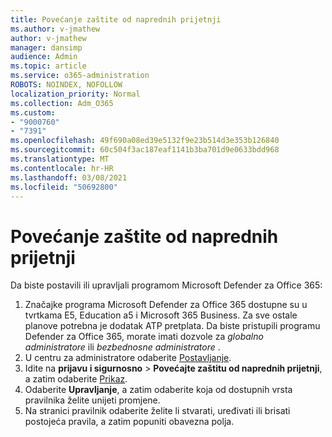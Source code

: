 ```yaml
---
title: Povećanje zaštite od naprednih prijetnji
ms.author: v-jmathew
author: v-jmathew
manager: dansimp
audience: Admin
ms.topic: article
ms.service: o365-administration
ROBOTS: NOINDEX, NOFOLLOW
localization_priority: Normal
ms.collection: Adm_O365
ms.custom:
- "9000760"
- "7391"
ms.openlocfilehash: 49f690a08ed39e5132f9e23b514d3e353b126840
ms.sourcegitcommit: 60c504f3ac187eaf1141b3ba701d9e0633bdd968
ms.translationtype: MT
ms.contentlocale: hr-HR
ms.lasthandoff: 03/08/2021
ms.locfileid: "50692800"
---
```

# <a name="increase-protection-from-advanced-threats"></a>Povećanje zaštite od naprednih prijetnji

Da biste postavili ili upravljali programom Microsoft Defender za Office 365:

1. Značajke programa Microsoft Defender za Office 365 dostupne su u tvrtkama E5, Education a5 i Microsoft 365 Business. Za sve ostale planove potrebna je dodatak ATP pretplata. Da biste pristupili programu Defender za Office 365, morate imati dozvole za *globalno administratore* ili *bezbednosne administratore* .
2. U centru za administratore odaberite [Postavljanje](https://go.microsoft.com/fwlink/p/?linkid=2075721).
3. Idite na **prijavu i sigurnosno**  >  **Povećajte zaštitu od naprednih prijetnji**, a zatim odaberite [Prikaz](https://go.microsoft.com/fwlink/?linkid=2109302).
4. Odaberite **Upravljanje**, a zatim odaberite koja od dostupnih vrsta pravilnika želite unijeti promjene.
5. Na stranici pravilnik odaberite želite li stvarati, uređivati ili brisati postojeća pravila, a zatim popuniti obavezna polja.
